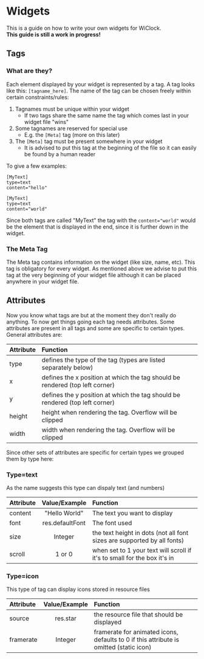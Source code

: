 # Widgets

This is a guide on how to write your own widgets for WiClock.  
**This guide is still a work in progress!**

## Tags
### What are they?
Each element displayed by your widget is represented by a tag. A tag looks like this: `[tagname_here]`. The name of the tag can be chosen freely within certain constraints/rules:
1. Tagnames must be unique within your widget  
   * If two tags share the same name the tag which comes last in your widget file "wins"
2. Some tagnames are reserved for special use  
   * E.g. the `[Meta]` tag (more on this later)
3. The `[Meta]` tag must be present somewhere in your widget  
   * It is advised to put this tag at the beginning of the file so it can easily be found by a human reader

To give a few examples:
```
[MyText]
type=text
content="hello"

[MyText]
type=text
content="world"
```
Since both tags are called "MyText" the tag with the `content="world"` would be the element that is displayed in the end, since it is further down in the widget.

### The Meta Tag
The Meta tag contains information on the widget (like size, name, etc). This tag is obligatory for every widget. As mentioned above we advise to put this tag at the very beginning of your widget file although it can be placed anywhere in your widget file.

## Attributes
Now you know what tags are but at the moment they don't really do anything. To now get things going each tag needs attributes. Some attributes are present in all tags and some are specific to certain types. General attributes are:

| Attribute | Function |
| :-------- | :------- |
| type | defines the type of the tag (types are listed separately below) |
| x | defines the x position at which the tag should be rendered (top left corner) |
| y | defines the y position at which the tag should be rendered (top left corner) |
| height | height when rendering the tag. Overflow will be clipped |
| width | width when rendering the tag. Overflow will be clipped |

Since other sets of attributes are specific for certain types we grouped them by type here:


### Type=text
As the name suggests this type can dispaly text (and numbers)

| Attribute | Value/Example | Function |
| :-------- | :-----: | :------- |
| content | "Hello World" | The text you want to display |
| font | res.defaultFont | The font used |
| size | Integer | the text height in dots (not all font sizes are supported by all fonts) |
| scroll | 1 or 0 | when set to 1 your text will scroll if it's to small for the box it's in |


### Type=icon
This type of tag can display icons stored in resource files

| Attribute | Value/Example | Function |
| :-------- | :-----: | :------- |
| source | res.star | the resource file that should be displayed |
| framerate | Integer | framerate for animated icons, defaults to 0 if this attribute is omitted (static icon) |
